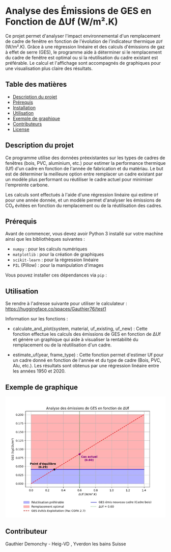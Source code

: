 # Analyse des Émissions de GES en Fonction de ΔUf (W/m².K)

Ce projet permet d'analyser l'impact environnemental d'un remplacement de cadre de fenêtre en fonction de l'évolution de l'indicateur thermique `ΔUf` (W/m².K). Grâce à une régression linéaire et des calculs d'émissions de gaz à effet de serre (GES), le programme aide à déterminer si le remplacement du cadre de fenêtre est optimal ou si la réutilisation du cadre existant est préférable. Le calcul et l'affichage sont accompagnés de graphiques pour une visualisation plus claire des résultats.

## Table des matières

- [Description du projet](#description-du-projet)
- [Prérequis](#prérequis)
- [Installation](#installation)
- [Utilisation](#utilisation)
- [Exemple de graphique](#exemple-de-graphique)
- [Contributeurs](#contributeurs)
- [License](#license)

## Description du projet

Ce programme utilise des données préexistantes sur les types de cadres de fenêtres (bois, PVC, aluminium, etc.) pour estimer la performance thermique (Uf) d'un cadre en fonction de l'année de fabrication et du matériau. Le but est de déterminer la meilleure option entre remplacer un cadre existant par un modèle plus performant ou réutiliser le cadre actuel pour minimiser l'empreinte carbone.

Les calculs sont effectués à l'aide d'une régression linéaire qui estime `Uf` pour une année donnée, et un modèle permet d'analyser les émissions de CO₂ évitées en fonction du remplacement ou de la réutilisation des cadres.

## Prérequis

Avant de commencer, vous devez avoir Python 3 installé sur votre machine ainsi que les bibliothèques suivantes :

- `numpy` : pour les calculs numériques
- `matplotlib` : pour la création de graphiques
- `scikit-learn` : pour la régression linéaire
- `PIL` (Pillow) : pour la manipulation d'images

Vous pouvez installer ces dépendances via `pip` :

## Utilisation 

Se rendre à l'adresse suivante pour utiliser le calculateur : https://huggingface.co/spaces/Gauthier76/test1


Information sur les fonctions :

- calculate_and_plot(system, material, uf_existing, uf_new) :
Cette fonction effectue les calculs des émissions de GES en fonction de ΔUf et génère un graphique qui aide à visualiser la rentabilité du remplacement ou de la réutilisation d'un cadre.

- estimate_uf(year, frame_type) : 
Cette fonction permet d'estimer Uf pour un cadre donné en fonction de l'année et du type de cadre (Bois, PVC, Alu, etc.). Les résultats sont obtenus par une régression linéaire entre les années 1950 et 2020.

## Exemple de graphique 

![img.png](img.png)

## Contributeur

Gauthier Demonchy - Heig-VD , Yverdon les bains Suisse